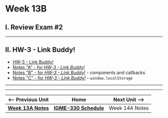 # Week 13B

## I. Review Exam #2

<hr>

## II. HW-3 - Link Buddy!
- [HW-3 - Link Buddy!](../hw/hw-3.md)
- [Notes "A" - for *HW-3 - Link Buddy!*](../hw/hw-3-notes-A.md)
- [Notes "B" - for *HW-3 - Link Buddy!*](../hw/hw-3-notes-B.md) - components and callbacks
- [Notes "C" - for *HW-3 - Link Buddy!*](../hw/hw-3-notes-C.md) - `window.localStorage`


<hr><hr>


| <-- Previous Unit | Home | Next Unit -->
| --- | --- | --- 
| [**Week 13A Notes**](13A.md)  |  [**IGME-330 Schedule**](../schedule.md) | Week 14A Notes
